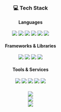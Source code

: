 <div align="center">
  <h3>💻 Tech Stack</h3>
  
  <h4>Languages</h4>
  <img src="https://img.shields.io/badge/Dart-0175C2?style=flat-square&logo=dart&logoColor=white" />
  <img src="https://img.shields.io/badge/Python-3776AB?style=flat-square&logo=python&logoColor=white" />
  <img src="https://img.shields.io/badge/Java-ED8B00?style=flat-square&logo=openjdk&logoColor=white" />
  <img src="https://img.shields.io/badge/JavaScript-F7DF1E?style=flat-square&logo=javascript&logoColor=black" />
  <img src="https://img.shields.io/badge/HTML5-E34F26?style=flat-square&logo=html5&logoColor=white" />
  <img src="https://img.shields.io/badge/CSS3-1572B6?style=flat-square&logo=css3&logoColor=white" />
  
  <h4>Frameworks & Libraries</h4>
  <img src="https://img.shields.io/badge/Spring-6DB33F?style=flat-square&logo=spring&logoColor=white" />
  <img src="https://img.shields.io/badge/Flutter-02569B?style=flat-square&logo=flutter&logoColor=white" />
  <img src="https://img.shields.io/badge/React_Native-20232A?style=flat-square&logo=react&logoColor=61DAFB" />
  <img src="https://img.shields.io/badge/Node.js-43853D?style=flat-square&logo=node.js&logoColor=white" />
  
  <h4>Tools & Services</h4>
  <img src="https://img.shields.io/badge/Firebase-039BE5?style=flat-square&logo=Firebase&logoColor=white" />
  <img src="https://img.shields.io/badge/MySQL-00000F?style=flat-square&logo=mysql&logoColor=white" />
  <img src="https://img.shields.io/badge/Figma-F24E1E?style=flat-square&logo=figma&logoColor=white" />
  <img src="https://img.shields.io/badge/OpenCV-27338e?style=flat-square&logo=OpenCV&logoColor=white" />
  <img src="https://img.shields.io/badge/MediaPipe-0097A7?style=flat-square&logoColor=white" />
</div>

<div align="center">
  <h3> </h3>
  
  <img src="https://skillicons.dev/icons?i=dart,python,java,js,html,css" />
  <br>
  <img src="https://skillicons.dev/icons?i=spring,flutter,nodejs,firebase,mysql,figma" />
  <br>
  <img src="https://skillicons.dev/icons?i=opencv" />
</div>
